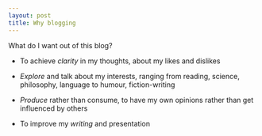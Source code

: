 ```yaml
---
layout: post
title: Why blogging
---
```


What do I want out of this blog?

- To achieve *clarity* in my thoughts, about my likes and dislikes

- *Explore* and talk about my interests, ranging from reading, science, philosophy, language to humour, fiction-writing

- *Produce* rather than consume, to have my own opinions rather than get influenced by others

- To improve my *writing* and presentation